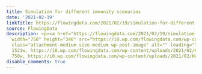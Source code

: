 ```yaml
---
title: Simulation for different immunity scenarios
date: '2021-02-19'
linkTitle: https://flowingdata.com/2021/02/19/simulation-for-different-immunity-scenarios/
source: FlowingData
description: <p><a href="https://flowingdata.com/2021/02/19/simulation-for-different-immunity-scenarios/"><img
  width="750" height="340" src="https://i0.wp.com/flowingdata.com/wp-content/uploads/2021/02/Herd-immunity.png?fit=750%2C340&amp;ssl=1"
  class="attachment-medium size-medium wp-post-image" alt="" loading="lazy" srcset="https://i0.wp.com/flowingdata.com/wp-content/uploads/2021/02/Herd-immunity.png?w=1521&amp;ssl=1
  1521w, https://i0.wp.com/flowingdata.com/wp-content/uploads/2021/02/Herd-immunity.png?resize=750%2C340&amp;ssl=1
  750w, https://i0.wp.com/flowingdata.com/wp-content/uploads/2021/02/Herd-immun ...
disable_comments: true
---
```

<p><a href="https://flowingdata.com/2021/02/19/simulation-for-different-immunity-scenarios/"><img width="750" height="340" src="https://i0.wp.com/flowingdata.com/wp-content/uploads/2021/02/Herd-immunity.png?fit=750%2C340&amp;ssl=1" class="attachment-medium size-medium wp-post-image" alt="" loading="lazy" srcset="https://i0.wp.com/flowingdata.com/wp-content/uploads/2021/02/Herd-immunity.png?w=1521&amp;ssl=1 1521w, https://i0.wp.com/flowingdata.com/wp-content/uploads/2021/02/Herd-immunity.png?resize=750%2C340&amp;ssl=1 750w, https://i0.wp.com/flowingdata.com/wp-content/uploads/2021/02/Herd-immun ...